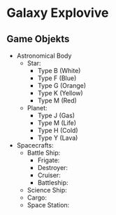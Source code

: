 # Galaxy Explovive

## Game Objekts
- Astronomical Body
    - Star:
        - Type B (White)
        - Type F (Blue)
        - Type G (Orange)
        - Type K (Yellow)
        - Type M (Red)
    - Planet:
        - Type J (Gas)
        - Type M (Life)
        - Type H (Cold)
        - Type Y (Lava)
- Spacecrafts:
    - Battle Ship:
        - Frigate:
        - Destroyer:
        - Cruiser:
        - Battleship:
    - Science Ship:
    - Cargo:
    - Space Station:

